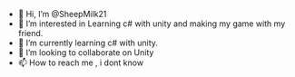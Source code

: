 - 👋 Hi, I’m @SheepMilk21
- 👀 I’m interested in Learning c# with unity and making my game with my friend.
- 🌱 I’m currently learning c# with unity.
- 💞️ I’m looking to collaborate on Unity
- 📫 How to reach me , i dont know

<!---
SheepMilk21/SheepMilk21 is a ✨ special ✨ repository because its `README.md` (this file) appears on your GitHub profile.
You can click the Preview link to take a look at your changes.
--->
